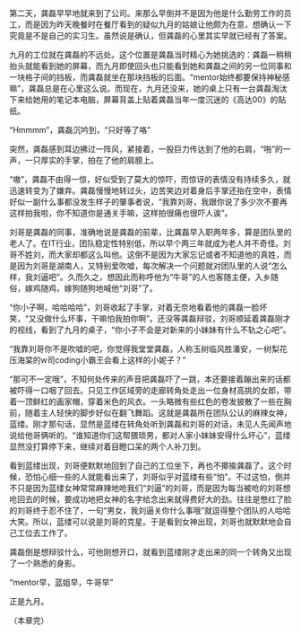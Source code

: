 第二天，龚磊早早地就来到了公司。来那么早倒并不是因为他是什么勤劳工作的员工，而是因为昨天晚餐时在餐厅看到的疑似九月的姑娘让他颇为在意，想确认一下究竟是不是自己的实习生。虽然说是确认，但龚磊的心里其实早就已经有了答案。

九月的工位就在龚磊的不远处。这个位置是龚磊当时精心为她挑选的：龚磊一稍稍抬头就能看到她的屏幕，而九月即使回头也只能看到她和龚磊之间的另一位同事和一块格子间的挡板，而龚磊就坐在那块挡板的后面。“mentor始终都要保持神秘感嘛”，龚磊总是在心里这么说。而现在，九月还没来，她的桌上只有一台龚磊淘汰下来给她用的笔记本电脑，屏幕背盖上贴着龚磊当年一度沉迷的《高达00》的贴纸。

“Hmmmm”，龚磊沉吟到，“只好等了咯”

突然，龚磊感到耳边拂过一阵风，紧接着，一股巨力传达到了他的右肩，“啪”的一声，一只厚实的手掌，拍在了他的肩膀上。

“嗷”，龚磊不由得一惊，好似受到了莫大的惊吓，而惊讶的表情没有持续多久，就迅速转变为了嫌弃。龚磊慢慢地转过头，边苦笑边对着身后手掌还抬在空中，表情好似一副什么事都没发生样子的肇事者说，“我靠刘哥，我跟你说了多少次不要再这样拍我啦，你不知道你是通关手嘛，这样拍很痛也很吓人诶”。

刘哥是龚磊的同事，准确地说是龚磊的前辈，比龚磊早入职两年多，算是团队里的老人了。在IT行业，团队稳定性特别低，所以早个两三年就成为老人并不奇怪。刘哥不姓刘，而大家却都这么叫他。这倒不是因为大家忘记或者不知道他的真姓，而是因为刘哥是湖南人，又特别爱吹嘘，每次解决一个问题就对团队里的人说“怎么样，我刘逼吧”。久而久之，想因此而称呼他为“牛哥”的人也客随主便，入乡随俗，嫁鸡随鸡，嫁狗随狗地喊他“刘哥”了。

“你小子啊，哈哈哈哈”，刘哥收起了手掌，对着无奈地看着他的龚磊一脸坏笑，“又没做什么坏事，干嘛怕我拍你啊”。还没等龚磊辩驳，刘哥顺延着龚磊刚才的视线，看到了九月的桌子，“你小子不会是对新来的小妹妹有什么不轨之心吧”。

“我靠刘哥你不是吹嘘的吧，你觉得我堂堂龚磊，人称玉树临风胜潘安，一树梨花压海棠的w司coding小霸王会看上这样的小妮子？”

“那可不一定哦”，不知何处传来的声音把龚磊吓了一跳，本还要接着蹦出来的话都被吓得一口咽了回去。只见工作区域旁的走廊转角处走出一位身材高挑的女郎，带着一顶鲜红的画家帽，穿着米色的风衣。一头略微有些红色的卷发披散了一些在胸前，随着主人轻快的脚步好似在翻飞舞蹈。这就是龚磊所在团队公认的麻辣女神，蓝缕。刚才那句话，显然是蓝缕在转角处听到龚磊和刘哥的对话，未见人先闻声地说给他哥俩听的。“谁知道你们这帮猥琐男，都对人家小妹妹安得什么坏心”，蓝缕显然没打算停下来，继续对着目瞪口呆的两个人补刀到。

看到蓝缕出现，刘哥便默默地回到了自己的工位坐下，再也不揶揄龚磊了。这个时候，恐怕心细一些的人就能看出来了，刘哥似乎对蓝缕有些“怕”。不过这怕，倒并不只是因为蓝缕女神常常麻辣地呛我们“刘逼”的刘哥，而是因为每当被呛的刘哥想呛回去的时候，要成功地把女神的名字给念出来就得费好大的劲。往往是憋红了脸的刘哥终于忍不住了，一句“男女，我刘逼关你什么事哦”就逗得整个团队的人哈哈大笑。所以，蓝缕可以说是刘哥的克星。于是看到女神出现，刘哥也就默默地会自己工位去工作了。

龚磊倒是想辩驳什么，可他刚想开口，就看到蓝缕刚才走出来的同一个转角又出现了一个熟悉的身影。

“mentor早，蓝姐早，牛哥早”

正是九月。

（本章完）
